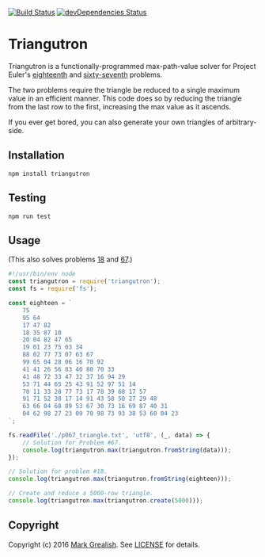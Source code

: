 [![Build Status](https://travis-ci.org/bhalash/triangutron.svg?branch=master)](https://travis-ci.org/bhalash/triangutron) [![devDependencies Status](https://david-dm.org/bhalash/triangutron/dev-status.png)](https://david-dm.org/bhalash/triangutron?type=dev)

# Triangutron
Triangutron is a functionally-programmed max-path-value solver for Project Euler's [eighteenth][1] and [sixty-seventh][2] problems.

The two problems require the triangle be reduced to a single maximum value in an efficient manner. This code does so by reducing the triangle from the last row to the first, increasing the max value as it ascends.

If you ever get bored, you can also generate your own triangles of arbitrary-side.

## Installation

    npm install triangutron

## Testing

    npm run test

## Usage
(This also solves problems [18][1] and [67][2].)

```javascript
#!/usr/bin/env node
const triangutron = require('triangutron');
const fs = require('fs');

const eighteen = `
    75
    95 64
    17 47 82
    18 35 87 10
    20 04 82 47 65
    19 01 23 75 03 34
    88 02 77 73 07 63 67
    99 65 04 28 06 16 70 92
    41 41 26 56 83 40 80 70 33
    41 48 72 33 47 32 37 16 94 29
    53 71 44 65 25 43 91 52 97 51 14
    70 11 33 28 77 73 17 78 39 68 17 57
    91 71 52 38 17 14 91 43 58 50 27 29 48
    63 66 04 68 89 53 67 30 73 16 69 87 40 31
    04 62 98 27 23 09 70 98 73 93 38 53 60 04 23
`;

fs.readFile('./p067_triangle.txt', 'utf8', (_, data) => {
    // Solution for Problem #67.
    console.log(triangutron.max(triangutron.fromString(data)));
});

// Solution for problem #18.
console.log(triangutron.max(triangutron.fromString(eighteen)));

// Create and reduce a 5000-row triangle.
console.log(triangutron.max(triangutron.create(5000)));
```

## Copyright
Copyright (c) 2016 [Mark Grealish](https://www.bhalash.com). See [LICENSE](LICENSE) for details.

[1]: https://projecteuler.net/problem=18 "Problem 18"
[2]: https://projecteuler.net/problem=67 "Problem 67"
